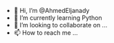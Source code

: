- 👋 Hi, I’m @AhmedEljanady
- 🌱 I’m currently learning Python
- 💞️ I’m looking to collaborate on ...
- 📫 How to reach me ...

<!---
AhmedEljanady/AhmedEljanady is a ✨ special ✨ repository because its `README.md` (this file) appears on your GitHub profile.
You can click the Preview link to take a look at your changes.
--->
